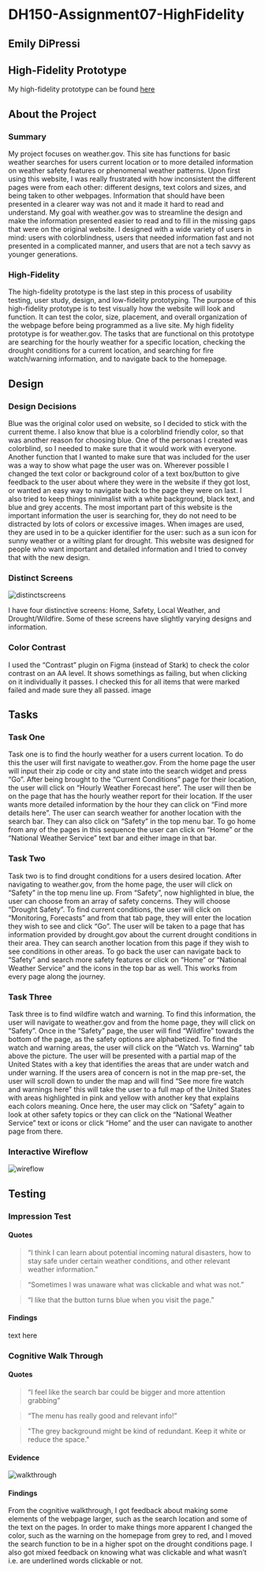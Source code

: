 # DH150-Assignment07-HighFidelity

## Emily DiPressi 

## High-Fidelity Prototype

My high-fidelity prototype can be found [here](https://www.figma.com/proto/3KVvLhIFcdui8PiMWYauCT/DH150-Assignment7-HighFidelityPrototype?node-id=29%3A4&scaling=min-zoom)

## About the Project 

### Summary 
My project focuses on weather.gov. This site has functions for basic weather searches for users current location or to more detailed information on weather safety features or phenomenal weather patterns. Upon first using this website, I was really frustrated with how inconsistent the different pages were from each other: different designs, text colors and sizes, and being taken to other webpages. Information that should have been presented in a clearer way was not and it made it hard to read and understand. My goal with weather.gov was to streamline the design and make the information presented easier to read and to fill in the missing gaps that were on the original website. I designed with a wide variety of users in mind: users with colorblindness, users that needed information fast and not presented in a complicated manner,  and users that are not a tech savvy as younger generations. 
 
### High-Fidelity
The high-fidelity prototype is the last step in this process of usability testing, user study, design, and low-fidelity prototyping. The purpose of this high-fidelity prototype is to test visually how the website will look and function. It can test the color, size, placement, and overall organization of the webpage before being programmed as a live site. My high fidelity prototype is for weather.gov. The tasks that are functional on this prototype are searching for the hourly weather for a specific location, checking the drought conditions for a current location, and searching for fire watch/warning information, and to navigate back to the homepage.

## Design 
### Design Decisions 
Blue was the original color used on website, so I decided to stick with the current theme. I also know that blue is a colorblind friendly color, so that was another reason for choosing blue. One of the personas I created was colorblind, so I needed to make sure that it would work with everyone. Another function that I wanted to make sure that was included for the user was a way to show what page the user was on. Wherever possible I changed the text color or background color of a text box/button to give feedback to the user about where they were in the website if they got lost, or wanted an easy way to navigate back to the page they were on last. I also tried to keep things minimalist with a white background, black text, and blue and grey accents. The most important part of this website is the important information the user is searching for, they do not need to be distracted by lots of colors or excessive images. When images are used, they are used in to be a quicker identifier for the user: such as a sun icon for sunny weather or a wilting plant for drought. This website was designed for people who want important and detailed information and I tried to convey that with the new design. 

### Distinct Screens 

![distinctscreens](3distinctivescreens.png)

I have four distinctive screens: Home, Safety, Local Weather, and Drought/Wildfire. Some of these screens have slightly varying designs and information.

### Color Contrast 
I used the “Contrast” plugin on Figma (instead of Stark) to check the color contrast on an AA level. It shows somethings as failing, but when clicking on it individually it passes. I checked this for all items that were marked failed and made sure they all passed. 
image
 
## Tasks 

### Task One
Task one is to find the hourly weather for a users current location. To do this the user will first navigate to weather.gov. From the home page the user will input their zip code or city and state into the search widget and press “Go”. After being brought to the “Current Conditions” page for their location, the user will click on “Hourly Weather Forecast here”. The user will then be on the page that has the hourly weather report for their location. If the user wants more detailed information by the hour they can click on “Find more details here”. The user can search weather for another location with the search bar. They can also click on “Safety” in the top menu bar. To go home from any of the pages in this sequence the user can click on “Home” or the “National Weather Service” text bar and either image in that bar. 

### Task Two 
Task two is to find drought conditions for a users desired location. After navigating to weather.gov, from the home page, the user will click on “Safety” in the top menu line up. From “Safety”, now highlighted in blue, the user can choose from an array of safety concerns. They will choose “Drought Safety”. To find current conditions, the user will click on “Monitoring, Forecasts” and from that tab page, they will enter the location they wish to see and click “Go”. The user will be taken to a page that has information provided by drought.gov about the current drought conditions in their area. They can search another location from this page if they wish to see conditions in other areas. To go back the user can navigate back to “Safety” and search more safety features or click on “Home” or “National Weather Service” and the icons in the top bar as well. This works from every page along the journey.

### Task Three
Task three is to find wildfire watch and warning. To find this information, the user will navigate to weather.gov and from the home page, they will click on “Safety”. Once in the “Safety” page, the user will find “Wildfire” towards the bottom of the page, as the safety options are alphabetized. To find the watch and warning areas, the user will click on the “Watch vs. Warning” tab above the picture. The user will be presented with a partial map of the United States with a key that identifies the areas that are under watch and under warning. If the users area of concern is not in the map pre-set, the user will scroll down to under the map and will find “See more fire watch and warnings here” this will take the user to a full map of the United States with areas highlighted in pink and yellow with another key that explains each colors meaning. Once here, the user may click on “Safety” again to look at other safety topics or they can click on the “National Weather Service” text or icons or click “Home” and the user can navigate to another page from there.

### Interactive Wireflow 

![wireflow](9interactions.png)
 
## Testing 

### Impression Test
#### Quotes 
> “I think I can learn about potential incoming natural disasters, how to stay safe under certain weather conditions, and other relevant weather information.”

> “Sometimes I was unaware what was clickable and what was not.”

> “I like that the button turns blue when you visit the page.”

#### Findings
text here

### Cognitive Walk Through 
#### Quotes 
> “I feel like the search bar could be bigger and more attention grabbing”

> “The menu has really good and relevant info!” 

> "The grey background might be kind of redundant. Keep it white or reduce the space."

#### Evidence
![walkthrough](cognitive.png)
#### Findings
From the cognitive walkthrough, I got feedback about making some elements of the webpage larger, such as the search location and some of the text on the pages. In order to make things more apparent I changed the color, such as the warning on the homepage from grey to red, and I moved the search function to be in a higher spot on the drought conditions page. I also got mixed feedback on knowing what was clickable and what wasn’t i.e. are underlined words clickable or not. 
